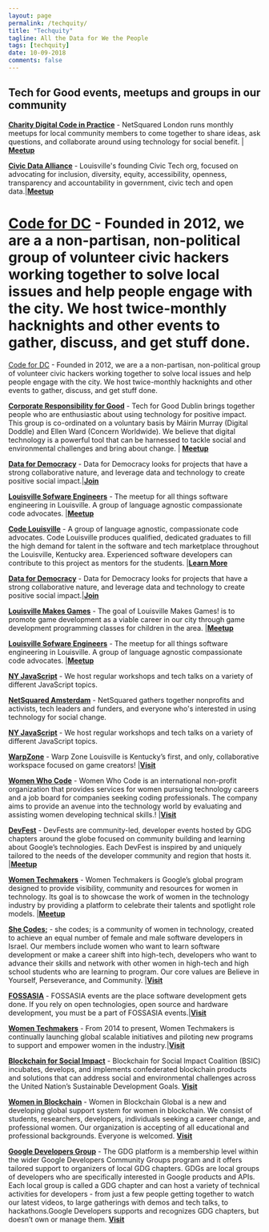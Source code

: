 ```yaml
---
layout: page
permalink: /techquity/
title: "Techquity"
tagline: All the Data for We the People
tags: [techquity]
date: 10-09-2018
comments: false
---
```

## Tech for Good events, meetups and groups in our community

[__Charity Digital Code in Practice__](https://www.meetup.com/en-US/netsquaredlondon/) - NetSquared London runs monthly meetups for local community members to come together to share ideas, ask questions, and collaborate around using technology for social benefit. | [__Meetup__](https://www.meetup.com/en-US/netsquaredlondon/)

[__Civic Data Alliance__](http://civicdataalliance.org) - Louisville's founding Civic Tech org, focused on advocating for inclusion, diversity, equity, accessibility, openness, transparency and accountability in government, civic tech and open data.|[__Meetup__](https://www.meetup.com/Civic-Data-Alliance)

[__Code for DC__](https://codefordc.org/index.html) - Founded in 2012, we are a a non-partisan, non-political group of volunteer civic hackers working together to solve local issues and help people engage with the city. We host twice-monthly hacknights and other events to gather, discuss, and get stuff done.
=======
[Code for DC](https://codefordc.org/index.html) - Founded in 2012, we are a a non-partisan, non-political group of volunteer civic hackers working together to solve local issues and help people engage with the city. We host twice-monthly hacknights and other events to gather, discuss, and get stuff done.

[__Corporate Responsibility for Good__](https://www.meetup.com/en-US/TechForGood-Dublin/) - Tech for Good Dublin brings together people who are enthusiastic about using technology for positive impact. This group is co-ordinated on a voluntary basis by Máirin Murray (Digital Doddle) and Ellen Ward (Concern Worldwide). We believe that digital technology is a powerful tool that can be harnessed to tackle social and environmental challenges and bring about change. | [__Meetup__](https://www.meetup.com/en-US/TechForGood-Dublin/)

[__Data for Democracy__](http://datafordemocracy.org) - Data for Democracy looks for projects that have a strong collaborative nature, and leverage data and technology to create positive social impact.|[__Join__](http://datafordemocracy.org/contact.html)

[__Louisville Sofware Engineers__](https://www.meetup.com/Louisville-Software-Engineering/) - The meetup for all things software engineering in Louisville. A group of language agnostic compassionate code advocates. |[__Meetup__](https://www.meetup.com/Louisville-Software-Engineering/)

[__Code Louisville__](https://codelouisville.org/) - A group of language agnostic, compassionate code advocates. Code Louisville produces qualified, dedicated graduates to fill the high demand for talent in the software and tech marketplace throughout the Louisville, Kentucky area. Experienced software developers can contribute to this project as mentors for the students. |[__Learn More__](https://codelouisville.org/mentor)  

[__Data for Democracy__](http://datafordemocracy.org) - Data for Democracy looks for projects that have a strong collaborative nature, and leverage data and technology to create positive social impact.|[__Join__](http://datafordemocracy.org/contact.html)

[__Louisville Makes Games__](louisvillemakesgames.org/) - The goal of Louisville Makes Games! is to promote game development as a viable career in our city through game development programming classes for children in the area. |[__Meetup__](https://www.meetup.com/LouisvilleMakesGames/)   

[__Louisville Sofware Engineers__](https://www.meetup.com/Louisville-Software-Engineering/) - The meetup for all things software engineering in Louisville. A group of language agnostic compassionate code advocates. |[__Meetup__](https://www.meetup.com/Louisville-Software-Engineering/)

[__NY JavaScript__](https://www.meetup.com/NY-JavaScript/) - We host regular workshops and tech talks on a variety of different JavaScript topics.

[__NetSquared Amsterdam__](https://www.meetup.com/nl-NL/NetSquared-Amsterdam) - NetSquared gathers together nonprofits and activists, tech leaders and funders, and everyone who's interested in using technology for social change.

[__NY JavaScript__](https://www.meetup.com/NY-JavaScript/) - We host regular workshops and tech talks on a variety of different JavaScript topics.

[__WarpZone__](http://louisvillemakesgames.org/warpzone/) - Warp Zone Louisville is Kentucky’s first, and only, collaborative workspace focused on game creators! |[__Visit__](http://louisvillemakesgames.org/warpzone/) 

[__Women Who Code__](https://www.womenwhocode.com/) - Women Who Code is an international non-profit organization that provides services for women pursuing technology careers and a job board for companies seeking coding professionals. The company aims to provide an avenue into the technology world by evaluating and assisting women developing technical skills.! |[__Visit__](https://www.womenwhocode.com/) 

[__DevFest__](https://devfest.withgoogle.com/) - DevFests are community-led, developer events hosted by GDG chapters around the globe focused on community building and learning about Google’s technologies. Each DevFest is inspired by and uniquely tailored to the needs of the developer community and region that hosts it. |[__Meetup__](https://devfest.withgoogle.com/)

[__Women Techmakers__](https://www.womentechmakers.com/) - Women Techmakers is Google’s global program designed to provide visibility, community and resources for women in technology. Its goal is to showcase the work of women in the technology industry by providing a platform to celebrate their talents and spotlight role models. |[__Meetup__](https://www.womentechmakers.com/)

[__She Codes;__](https://she-codes.org/) - she codes; is a community of women in technology, created to achieve an equal number of female and male software developers in Israel. Our members include women who want to learn software development or make a career shift into high-tech, developers who want to advance their skills and network with other women in high-tech and high school students who are learning to program. Our core values are Believe in Yourself, Perseverance, and Community. |[__Visit__](https://she-codes.org/)

[__FOSSASIA__](https://events.fossasia.org/) - FOSSASIA events are the place software development gets done. If you rely on open technologies, open source and hardware development, you must be a part of FOSSASIA events.|[__Visit__](https://events.fossasia.org/) 

[__Women Techmakers__](https://www.womentechmakers.com/) - From 2014 to present, Women Techmakers is continually launching global scalable initiatives and piloting new programs to support and empower women in the industry.|[__Visit__](https://www.womentechmakers.com/) 

[__Blockchain for Social Impact__](https://www.blockchainforsocialimpact.com/) - Blockchain for Social Impact Coalition (BSIC) incubates, develops, and implements confederated blockchain products and solutions that can address social and environmental challenges across the United Nation’s Sustainable Development Goals. [__Visit__](https://www.blockchainforsocialimpact.com/contact/)

[__Women in Blockchain__](https://womeninblockchainglobal.org/) - Women in Blockchain Global is a new and developing global support system for women in blockchain. We consist of students, researchers, developers, individuals seeking a career change, and professional women. Our organization is accepting of all educational and professional backgrounds. Everyone is welcomed. [__Visit__](https://womeninblockchainglobal.org/index.html)

[__Google Developers Group__](https://developers.google.com/programs/community/gdg/) - The GDG platform is a membership level within the wider Google Developers Community Groups program and it offers tailored support to organizers of local GDG chapters. GDGs are local groups of developers who are specifically interested in Google products and APIs. Each local group is called a GDG chapter and can host a variety of technical activities for developers - from just a few people getting together to watch our latest videos, to large gatherings with demos and tech talks, to hackathons.Google Developers supports and recognizes GDG chapters, but doesn’t own or manage them. [__Visit__](https://developers.google.com/programs/community/gdg/apply/)

